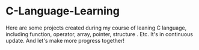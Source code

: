 # C-Language-Learning
Here are some projects created during my course of leaning C language, including function, operator, array, pointer, structure . Etc. It's in continuous update. And let's make more progress together!
